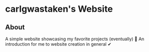 # carlgwastaken's Website

## About
A simple website showcasing my favorite projects (eventually) 🧠
An introduction for me to website creation in general ✔
